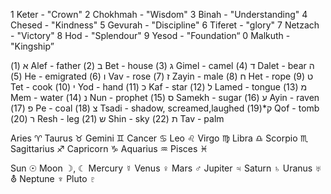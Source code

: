 1 Keter - "Crown"
2 Chokhmah - "Wisdom"
3 Binah - "Understanding"
4 Chesed - "Kindness"
5 Gevurah - "Discipline"
6 Tiferet - "glory"
7 Netzach - "Victory"
8 Hod - "Splendour"
9 Yesod - "Foundation“
0 Malkuth - "Kingship”

א (1) Alef - father 
ב (2) Bet - house
ג (3) Gimel - camel
ד (4) Dalet - bear
ה (5) He - emigrated
ו (6) Vav - rose 
ז (7) Zayin - male
ח (8) Het - rope
ט (9) Tet - cook 
י (10) Yod - hand
כ (11) Kaf - star
ל (12) Lamed - tongue
מ (13) Mem - water
נ (14) Nun - prophet
ס  (15) Samekh - sugar
ע (16) Ayin - raven
פ (17) Pe - coal
צ (18) Tsadi - shadow, screamed,laughed
ק*(19) Qof - tomb
ר (20) Resh - leg
ש (21) Shin - sky
ת (22) Tav - palm


Aries ♈️
Taurus ♉️
Gemini ♊️
Cancer ♋️
Leo ♌️
Virgo ♍️
Libra ♎️
Scorpio ♏️
Sagittarius ♐️
Capricorn ♑️
Aquarius ♒️
Pisces ♓️

Sun ☉
Moon ☽, ☾
Mercury ☿
Venus ♀
Mars ♂
Jupiter ♃
Saturn ♄
Uranus ♅ ⛢
Neptune ♆
Pluto ♇
